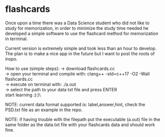 # flashcards
Once upon a time there was a Data Science student who did not like to study for memorization, in order to minimize the study time needed he developed a simple software to use the flashcard method for memorization in terminal.

Current version is extremely simple and took less than an hour to develop. The plan is to make a nice app in the future but I want to post the roots of inspo.

How to use (simple steps):
-> download flashcards.cc\
-> open your terminal and compile with: clang++ -std=c++17 -O2 -Wall flashcards.cc\
-> execute on terminal with: ./a.out\
-> select the path to your data txt file and press ENTER\
start learning :):)\

NOTE: current data format supported is: label,answer,hint, 
check the PSD.txt file as an example in the repo.

NOTE: if having trouble with the filepath put the executable (a.out) file in the same folder as the data.txt file with your flashcards data and should work fine.

